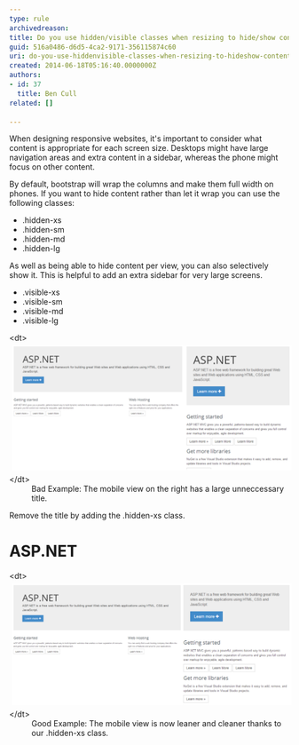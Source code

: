```yaml
---
type: rule
archivedreason: 
title: Do you use hidden/visible classes when resizing to hide/show content?
guid: 516a0486-d6d5-4ca2-9171-356115874c60
uri: do-you-use-hiddenvisible-classes-when-resizing-to-hideshow-content
created: 2014-06-18T05:16:40.0000000Z
authors:
- id: 37
  title: Ben Cull
related: []

---
```


When designing responsive websites, it's important to consider what content is appropriate for each screen size. Desktops might have large navigation areas and extra content in a sidebar, whereas the phone might focus on other content.

<!--endintro-->

By default, bootstrap will wrap the columns and make them full width on phones. If you want to hide content rather than let it wrap you can use the following classes:

* .hidden-xs
* .hidden-sm
* .hidden-md
* .hidden-lg


As well as being able to hide content per view, you can also selectively show it. This is helpful to add an extra sidebar for very large screens.

* .visible-xs
* .visible-sm
* .visible-md
* .visible-lg

<dl class="badImage">&lt;dt&gt; 
      <img src="RulesBootstrap - hidden.png" alt="RulesBootstrap - hidden.png" style="margin:5px;width:550px;"> 
   &lt;/dt&gt;<dd>Bad Example: The mobile view on the right has a large unneccessary title.</dd></dl>
Remove the title by adding the .hidden-xs class.



# ASP.NET

<dl class="goodImage">   &lt;dt&gt; 
      <img src="RulesBootstrap - hidden2.png" alt="RulesBootstrap - hidden2.png" style="margin:5px;width:550px;"> 
   &lt;/dt&gt;<dd>Good Example: The mobile view is now leaner and cleaner thanks to our .hidden-xs class.</dd></dl>
